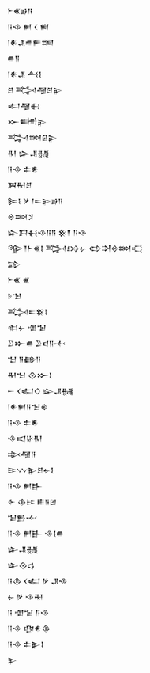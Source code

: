 <div class='block'>
<div class='line'>𒈨𒌍𒂊𒀀</div>
<div class='line'>𒀀𒈾 𒂍 𒌋 𒆍</div>
<div class='line'>𒁹𒀭𒂗𒌑𒊓𒌅</div>
<div class='line'>𒌑𒀀</div>
<div class='line'>𒁹𒀭𒂗 𒋀𒋙</div>
<div class='line'>𒆪 𒅋𒆷𒆪𒉌</div>
<div class='line'>𒅗𒆷𒈬</div>
<div class='line'>𒁍𒌦𒉌</div>
<div class='line'>𒅋𒇷𒆪𒉌</div>
<div class='line'>𒊑 𒇽𒂗𒉆</div>
<div class='line'>𒀀𒈾 𒉺𒀭</div>
<div class='line'>𒀉𒊑𒆪</div>
<div class='line'>𒌉𒋙 𒃻 𒁹𒋰𒉌𒂊𒀀</div>
<div class='line'>𒄴𒇷𒋡</div>
<div class='line'>𒇽𒁕𒈬𒈾𒀀𒀀 𒆜𒈫 𒀀𒈾</div>
<div class='line'>𒄊𒈫𒈨𒌍𒋙 𒅋𒋳𒉡 𒌌𒋫𒄴𒇷𒄣</div>
<div class='line'>𒁉</div>
<div class='line'>𒈨𒌍 𒌍</div>
<div class='line'>𒊩𒈠</div>
<div class='line'>𒅋𒋰𒆜𒋙</div>
<div class='line'>𒊕𒉡 𒌝𒈠</div>
<div class='line'>𒊒𒁍𒌑 𒊒𒁀𒀀𒋾</div>
<div class='line'>𒈠 𒀀𒂵𒀀</div>
<div class='line'>𒊑𒈠 𒊮𒁍𒋙</div>
<div class='line'>𒀸 𒌋𒅗𒄭 𒇽𒂗𒉆</div>
<div class='line'>𒁹𒀭𒂍𒀀𒈠𒄯</div>
<div class='line'>𒀀𒈾 𒉺𒀭</div>
<div class='line'>𒈾𒀊𒄩𒊑</div>
<div class='line'>𒇸𒆷𒀀</div>
<div class='line'>𒄿𒉼𒉌𒆪𒉡𒋙</div>
<div class='line'>𒀀𒈾 𒂍𒃲</div>
<div class='line'>𒅆 𒆠𒄿 𒀾𒀀𒇻</div>
<div class='line'>𒈠𒁖𒋾</div>
<div class='line'>𒀀𒈾 𒂍𒃲 𒈾𒋙𒌑</div>
<div class='line'>𒇽𒂗𒉆</div>
<div class='line'>𒇽𒊮𒌓</div>
<div class='line'>𒀀𒁲 𒌋𒅗 𒃻 𒂗𒈾</div>
<div class='line'>𒉡 𒃻 𒈾𒊑</div>
<div class='line'>𒀀 𒌝𒈠 𒀀𒈾</div>
<div class='line'>𒀀𒈾 𒂦𒀭𒆠</div>
<div class='line'>𒀀𒈾 𒉺𒉌𒋙</div>
<div class='line'>𒉌</div>
</div>
